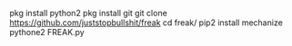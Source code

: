 pkg install python2
pkg install git
git clone https://github.com/juststopbullshit/freak
cd freak/
pip2 install mechanize
pythone2 FREAK.py
